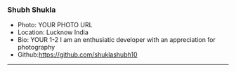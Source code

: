 ### Shubh Shukla 
- Photo: YOUR PHOTO URL
- Location: Lucknow India 
- Bio: YOUR 1-2 I am an enthusiatic developer with an appreciation for photography 
- Github:https://github.com/shuklashubh10
***
